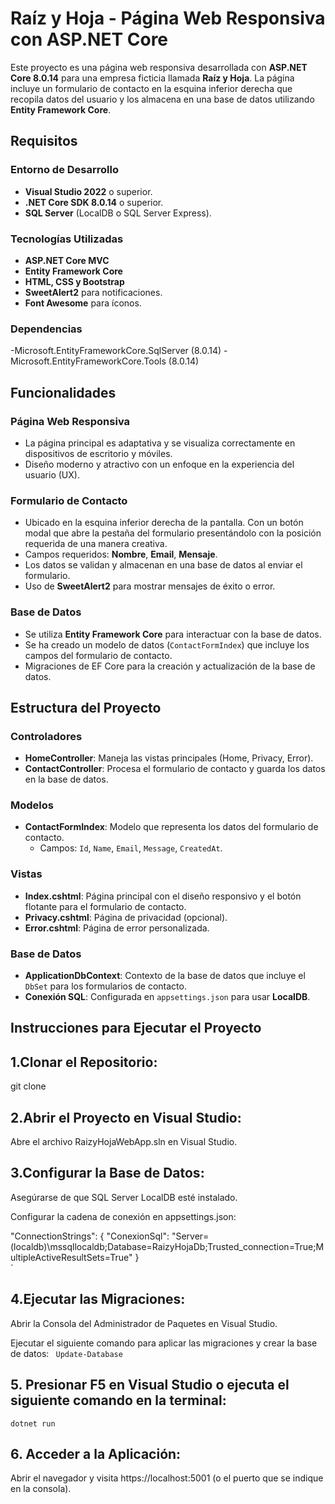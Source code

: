# Raíz y Hoja - Página Web Responsiva con ASP.NET Core

Este proyecto es una página web responsiva desarrollada con **ASP.NET Core 8.0.14** para una empresa ficticia llamada **Raíz y Hoja**. La página incluye un formulario de contacto en la esquina inferior derecha que recopila datos del usuario y los almacena en una base de datos utilizando **Entity Framework Core**.

## Requisitos

### Entorno de Desarrollo
- **Visual Studio 2022** o superior.
- **.NET Core SDK 8.0.14** o superior.
- **SQL Server** (LocalDB o SQL Server Express).

### Tecnologías Utilizadas
- **ASP.NET Core MVC**
- **Entity Framework Core**
- **HTML, CSS y Bootstrap**
- **SweetAlert2** para notificaciones.
- **Font Awesome** para íconos.

### Dependencias
-Microsoft.EntityFrameworkCore.SqlServer (8.0.14)
-Microsoft.EntityFrameworkCore.Tools (8.0.14)

## Funcionalidades

### Página Web Responsiva
- La página principal es adaptativa y se visualiza correctamente en dispositivos de escritorio y móviles.
- Diseño moderno y atractivo con un enfoque en la experiencia del usuario (UX).

### Formulario de Contacto
- Ubicado en la esquina inferior derecha de la pantalla. Con un botón modal que abre la pestaña del formulario presentándolo con la posición requerida de una manera creativa.
- Campos requeridos: **Nombre**, **Email**, **Mensaje**.
- Los datos se validan y almacenan en una base de datos al enviar el formulario.
- Uso de **SweetAlert2** para mostrar mensajes de éxito o error.

### Base de Datos
- Se utiliza **Entity Framework Core** para interactuar con la base de datos.
- Se ha creado un modelo de datos (`ContactFormIndex`) que incluye los campos del formulario de contacto.
- Migraciones de EF Core para la creación y actualización de la base de datos.

## Estructura del Proyecto

### Controladores
- **HomeController**: Maneja las vistas principales (Home, Privacy, Error).
- **ContactController**: Procesa el formulario de contacto y guarda los datos en la base de datos.

### Modelos
- **ContactFormIndex**: Modelo que representa los datos del formulario de contacto.
  - Campos: `Id`, `Name`, `Email`, `Message`, `CreatedAt`.

### Vistas
- **Index.cshtml**: Página principal con el diseño responsivo y el botón flotante para el formulario de contacto.
- **Privacy.cshtml**: Página de privacidad (opcional).
- **Error.cshtml**: Página de error personalizada.

### Base de Datos
- **ApplicationDbContext**: Contexto de la base de datos que incluye el `DbSet` para los formularios de contacto.
- **Conexión SQL**: Configurada en `appsettings.json` para usar **LocalDB**.


## Instrucciones para Ejecutar el Proyecto

## 1.Clonar el Repositorio:

   git clone 

## 2.Abrir el Proyecto en Visual Studio:

Abre el archivo RaizyHojaWebApp.sln en Visual Studio.

## 3.Configurar la Base de Datos:

Asegúrarse de que SQL Server LocalDB esté instalado.

Configurar la cadena de conexión en appsettings.json:

  "ConnectionStrings": {
    "ConexionSql": "Server=(localdb)\\mssqllocaldb;Database=RaizyHojaDb;Trusted_connection=True;MultipleActiveResultSets=True"
}  
`

## 4.Ejecutar las Migraciones:

Abrir la Consola del Administrador de Paquetes en Visual Studio.

Ejecutar el siguiente comando para aplicar las migraciones y crear la base de datos:
`  Update-Database  `

## 5. Presionar F5 en Visual Studio o ejecuta el siguiente comando en la terminal:

` dotnet run  `

## 6. Acceder a la Aplicación:

Abrir el navegador y visita https://localhost:5001 (o el puerto que se indique en la consola).

